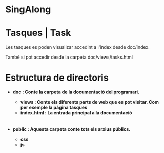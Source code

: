 # SingAlong

# Tasques | Task

<p> Les tasques es poden visualizar accedint a l'index desde doc/index.</p>
<p> També si pot accedir desde la carpeta doc/views/tasks.html</p>

# Estructura de directoris
<ul>
    <li><b>doc : Conte la carpeta de la documentació del programari.</b></li>
    <ul>
        <li><b>views : Conte els diferents parts de web que es pot visitar. Com per exemple la pàgina tasques</b></li>
        <li><b>index.html : La entrada principal a la documentació</b></li>
    </ul>
    <br><br>
    <li><b>public :  Aquesta carpeta conte tots els arxius públics.</b></li>
    <ul>
        <li><b>css</b></li>
        <li><b>js</b></li>
    </ul>
</ul>
